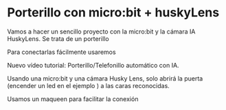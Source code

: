 # Porterillo con micro:bit + huskyLens

Vamos a hacer un sencillo proyecto con la micro:bit y la cámara IA  HuskyLens. Se trata de un porterillo

Para conectarlas fácilmente usaremos



Nuevo vídeo tutorial: Porterillo/Telefonillo automático con IA.  
  
Usando una micro:bit y una cámara Husky Lens, solo abrirá la puerta (encender un led en el ejemplo ) a las caras reconocidas.  
  
Usamos un maqueen para facilitar la conexión